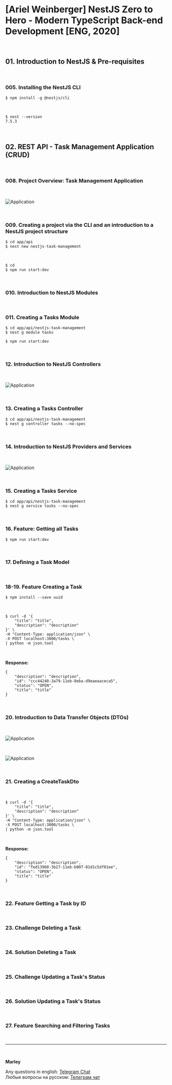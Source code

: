 # [Ariel Weinberger] NestJS Zero to Hero - Modern TypeScript Back-end Development [ENG, 2020]

<br/>

## 01. Introduction to NestJS & Pre-requisites

<br/>

### 005. Installing the NestJS CLI

    $ npm install -g @nestjs/cli

<br/>

    $ nest --version
    7.5.3


<br/>

## 02. REST API - Task Management Application (CRUD)

<br/>

### 008. Project Overview: Task Management Application

<br/>

![Application](/img/pic-m02-p01.png?raw=true)

<br/>

### 009. Creating a project via the CLI and an introduction to a NestJS project structure

    $ cd app/api
    $ nest new nestjs-task-management

<br/>

    $ cd 
    $ npm run start:dev

<br/>

### 010. Introduction to NestJS Modules

<br/>

### 011. Creating a Tasks Module

    $ cd app/api/nestjs-task-management
    $ nest g module tasks

    $ npm run start:dev


<br/>

### 12. Introduction to NestJS Controllers

<br/>

![Application](/img/pic-m02-p02.png?raw=true)

<br/>

### 13. Creating a Tasks Controller

    $ cd app/api/nestjs-task-management
    $ nest g controller tasks --no-spec


<br/>

### 14. Introduction to NestJS Providers and Services


<br/>

![Application](/img/pic-m02-p03.png?raw=true)


<br/>

### 15. Creating a Tasks Service

    $ cd app/api/nestjs-task-management
    $ nest g service tasks --no-spec

<br/>

### 16. Feature: Getting all Tasks


    $ npm run start:dev

<br/>

### 17. Defining a Task Model

<br/>

### 18-19. Feature Creating a Task

    $ npm install --save uuid

<br/>

```
$ curl -d '{
    "title": "title",
    "description": "description"
}' \
-H "Content-Type: application/json" \
-X POST localhost:3000/tasks \
| python -m json.tool
```

<br/>

**Response:**

```
{
    "description": "description",
    "id": "ccc44240-3a79-11eb-8eba-d9eaeaaceca5",
    "status": "OPEN",
    "title": "title"
}
```


<br/>

### 20. Introduction to Data Transfer Objects (DTOs)

<br/>

![Application](/img/pic-m02-p04.png?raw=true)

<br/>

![Application](/img/pic-m02-p05.png?raw=true)

<br/>

### 21. Creating a CreateTaskDto

<br/>

```
$ curl -d '{
    "title": "title",
    "description": "description"
}' \
-H "Content-Type: application/json" \
-X POST localhost:3000/tasks \
| python -m json.tool
```

<br/>

**Response:**

```
{
    "description": "description",
    "id": "fed13960-3b27-11eb-b007-01d1c5df01ee",
    "status": "OPEN",
    "title": "title"
}
```

<br/>


### 22. Feature Getting a Task by ID

<br/>

### 23. Challenge Deleting a Task

<br/>

### 24. Solution Deleting a Task

<br/>

### 25. Challenge Updating a Task's Status

<br/>

### 26. Solution Updating a Task's Status

<br/>

### 27. Feature Searching and Filtering Tasks

<br/>

---

<br/>

**Marley**

Any questions in english: <a href="https://jsdev.org/chat/">Telegram Chat</a>  
Любые вопросы на русском: <a href="https://jsdev.ru/chat/">Телеграм чат</a>